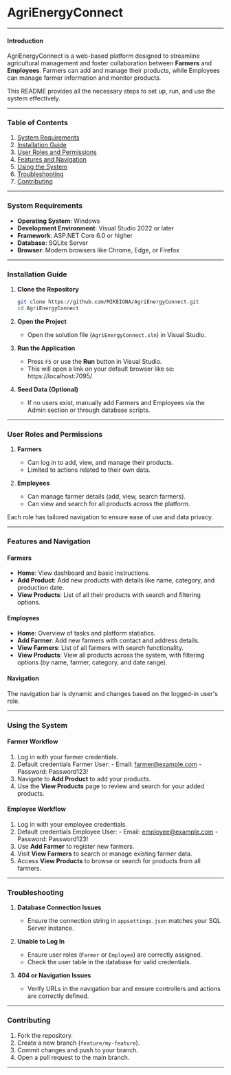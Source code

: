 # AgriEnergyConnect

---

#### **Introduction**

AgriEnergyConnect is a web-based platform designed to streamline agricultural management and foster collaboration between **Farmers** and **Employees**. Farmers can add and manage their products, while Employees can manage farmer information and monitor products.

This README provides all the necessary steps to set up, run, and use the system effectively.

---

### **Table of Contents**
1. [System Requirements](#system-requirements)
2. [Installation Guide](#installation-guide)
3. [User Roles and Permissions](#user-roles-and-permissions)
4. [Features and Navigation](#features-and-navigation)
5. [Using the System](#using-the-system)
6. [Troubleshooting](#troubleshooting)
7. [Contributing](#contributing)

---

### **System Requirements**

- **Operating System**: Windows
- **Development Environment**: Visual Studio 2022 or later
- **Framework**: ASP.NET Core 6.0 or higher
- **Database**: SQLite Server
- **Browser**: Modern browsers like Chrome, Edge, or Firefox

---

### **Installation Guide**

1. **Clone the Repository**
   ```bash
   git clone https://github.com/MIKEIGNA/AgriEnergyConnect.git
   cd AgriEnergyConnect
   ```

2. **Open the Project**
   - Open the solution file (`AgriEnergyConnect.sln`) in Visual Studio.

3. **Run the Application**
   - Press `F5` or use the **Run** button in Visual Studio.
   - This will open a link on your default browser like so: https://localhost:7095/

4. **Seed Data (Optional)**
   - If no users exist, manually add Farmers and Employees via the Admin section or through database scripts.

---

### **User Roles and Permissions**

1. **Farmers**
   - Can log in to add, view, and manage their products.
   - Limited to actions related to their own data.

2. **Employees**
   - Can manage farmer details (add, view, search farmers).
   - Can view and search for all products across the platform.

Each role has tailored navigation to ensure ease of use and data privacy.

---

### **Features and Navigation**

#### **Farmers**
- **Home**: View dashboard and basic instructions.
- **Add Product**: Add new products with details like name, category, and production date.
- **View Products**: List of all their products with search and filtering options.

#### **Employees**
- **Home**: Overview of tasks and platform statistics.
- **Add Farmer**: Add new farmers with contact and address details.
- **View Farmers**: List of all farmers with search functionality.
- **View Products**: View all products across the system, with filtering options (by name, farmer, category, and date range).

#### **Navigation**
The navigation bar is dynamic and changes based on the logged-in user's role.

---

### **Using the System**

#### **Farmer Workflow**
1. Log in with your farmer credentials.
2. Default credentials Farmer User:
         - Email: farmer@example.com
         - Password: Password123!
3. Navigate to **Add Product** to add your products.
4. Use the **View Products** page to review and search for your added products.

#### **Employee Workflow**
1. Log in with your employee credentials.
2. Default credentials Employee User:
         - Email: employee@example.com
         - Password: Password123!
3. Use **Add Farmer** to register new farmers.
4. Visit **View Farmers** to search or manage existing farmer data.
5. Access **View Products** to browse or search for products from all farmers.

---

### **Troubleshooting**

1. **Database Connection Issues**
   - Ensure the connection string in `appsettings.json` matches your SQL Server instance.
     
2. **Unable to Log In**
   - Ensure user roles (`Farmer` or `Employee`) are correctly assigned.
   - Check the user table in the database for valid credentials.

3. **404 or Navigation Issues**
   - Verify URLs in the navigation bar and ensure controllers and actions are correctly defined.

---

### **Contributing**

1. Fork the repository.
2. Create a new branch (`feature/my-feature`).
3. Commit changes and push to your branch.
4. Open a pull request to the main branch.

---
